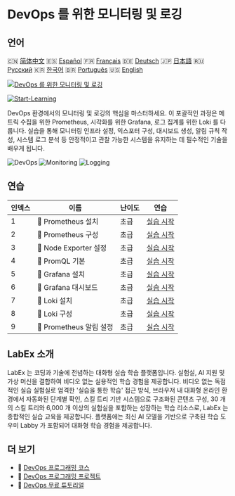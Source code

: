 # DevOps 를 위한 모니터링 및 로깅

## 언어

🇨🇳 [简体中文](README_zh.md) 🇪🇸 [Español](README_es.md) 🇫🇷 [Français](README_fr.md) 🇩🇪 [Deutsch](README_de.md) 🇯🇵 [日本語](README_ja.md) 🇷🇺 [Русский](README_ru.md) 🇰🇷 [한국어](README_ko.md) 🇧🇷 [Português](README_pt.md) 🇺🇸 [English](README.md) 

[![DevOps 를 위한 모니터링 및 로깅](https://cover-creator.labex.io/monitoring-and-logging-for-devops.png?lang=ko)](https://labex.io/ko/courses/monitoring-and-logging-for-devops)

[![Start-Learning](https://img.shields.io/badge/Start-Learning-whitesmoke?style=for-the-badge)](https://labex.io/ko/courses/monitoring-and-logging-for-devops)

DevOps 환경에서의 모니터링 및 로깅의 핵심을 마스터하세요. 이 포괄적인 과정은 메트릭 수집을 위한 Prometheus, 시각화를 위한 Grafana, 로그 집계를 위한 Loki 를 다룹니다. 실습을 통해 모니터링 인프라 설정, 익스포터 구성, 대시보드 생성, 알림 규칙 작성, 시스템 로그 분석 등 안정적이고 관찰 가능한 시스템을 유지하는 데 필수적인 기술을 배우게 됩니다.

![DevOps](https://img.shields.io/badge/DevOps-whitesmoke?style=for-the-badge&logo=devops)
![Monitoring](https://img.shields.io/badge/Monitoring-whitesmoke?style=for-the-badge&logo=monitoring)
![Logging](https://img.shields.io/badge/Logging-whitesmoke?style=for-the-badge&logo=logging)


## 연습

|   인덱스 | 이름                     | 난이도   | 연습                                                                                                         |
|----------|--------------------------|----------|--------------------------------------------------------------------------------------------------------------|
|        1 | 📖  Prometheus 설치      | 초급     | <a target='_blank' href='https://labex.io/ko/tutorials/docker-prometheus-installation-601811'>실습 시작</a>  |
|        2 | 📖  Prometheus 구성      | 초급     | <a target='_blank' href='https://labex.io/ko/tutorials/docker-prometheus-configuration-601818'>실습 시작</a> |
|        3 | 📖  Node Exporter 설정   | 초급     | <a target='_blank' href='https://labex.io/ko/tutorials/docker-node-exporter-setup-601825'>실습 시작</a>      |
|        4 | 📖  PromQL 기본          | 초급     | <a target='_blank' href='https://labex.io/ko/tutorials/docker-promql-basics-601827'>실습 시작</a>            |
|        5 | 📖  Grafana 설치         | 초급     | <a target='_blank' href='https://labex.io/ko/tutorials/docker-grafana-installation-601822'>실습 시작</a>     |
|        6 | 📖  Grafana 대시보드     | 초급     | <a target='_blank' href='https://labex.io/ko/tutorials/docker-grafana-dashboards-601821'>실습 시작</a>       |
|        7 | 📖  Loki 설치            | 초급     | <a target='_blank' href='https://labex.io/ko/tutorials/docker-loki-installation-601824'>실습 시작</a>        |
|        8 | 📖  Loki 구성            | 초급     | <a target='_blank' href='https://labex.io/ko/tutorials/docker-loki-configuration-601823'>실습 시작</a>       |
|        9 | 📖  Prometheus 알림 설정 | 초급     | <a target='_blank' href='https://labex.io/ko/tutorials/docker-prometheus-alerts-601826'>실습 시작</a>        |

## LabEx 소개

LabEx 는 코딩과 기술에 전념하는 대화형 실습 학습 플랫폼입니다. 실험실, AI 지원 및 가상 머신을 결합하여 비디오 없는 실용적인 학습 경험을 제공합니다. 비디오 없는 독점적인 실습 실험실로 엄격한 '실습을 통한 학습' 접근 방식, 브라우저 내 대화형 온라인 환경에서 자동화된 단계별 확인, 스킬 트리 기반 시스템으로 구조화된 콘텐츠 구성, 30 개의 스킬 트리와 6,000 개 이상의 실험실을 포함하는 성장하는 학습 리소스로, LabEx 는 종합적인 실습 교육을 제공합니다. 플랫폼에는 최신 AI 모델을 기반으로 구축된 학습 도우미 Labby 가 포함되어 대화형 학습 경험을 제공합니다.

## 더 보기

- 🔗 [DevOps 프로그래밍 코스](https://github.com/labex-labs/awesome-programming-courses)
- 🔗 [DevOps 프로그래밍 프로젝트](https://github.com/labex-labs/awesome-programming-projects)
- 🔗 [DevOps 무료 튜토리얼](https://github.com/labex-labs/devops-free-tutorials)

